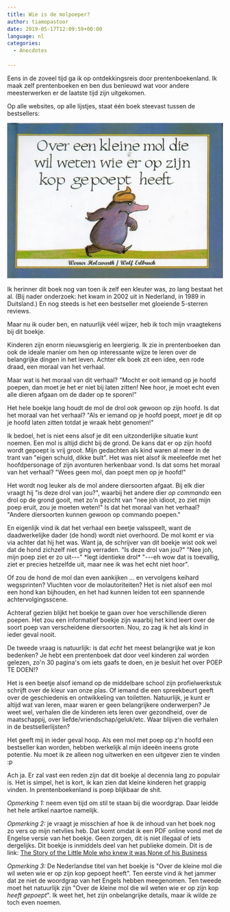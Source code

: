 ```yaml
---
title: Wie is de molpoeper?
author: tiamopastoor
date: 2019-05-17T12:09:59+00:00
language: nl
categories:
  - Anecdotes

---
```

Eens in de zoveel tijd ga ik op ontdekkingsreis door prentenboekenland. Ik maak zelf prentenboeken en ben dus benieuwd wat voor andere meesterwerken er de laatste tijd zijn uitgekomen. 

Op alle websites, op alle lijstjes, staat één boek steevast tussen de bestsellers:

![](molpoeper_boek.webp)

Ik herinner dit boek nog van toen ik zelf een kleuter was, zo lang bestaat het al. (Bij nader onderzoek: het kwam in 2002 uit in Nederland, in 1989 in Duitsland.) En nog steeds is het een bestseller met gloeiende 5-sterren reviews.

Maar nu ik ouder ben, en natuurlijk véél wijzer, heb ik toch mijn vraagtekens bij dit boekje.

Kinderen zijn enorm nieuwsgierig en leergierig. Ik zie in prentenboeken dan ook de ideale manier om hen op interessante wijze te leren over de belangrijke dingen in het leven. Achter elk boek zit een idee, een rode draad, een moraal van het verhaal.

Maar wat is het moraal van dit verhaal? "Mocht er ooit iemand op je hoofd poepen, dan moet je het er niet bij laten zitten! Nee hoor, je moet echt even alle dieren afgaan om de dader op te sporen!"

Het hele boekje lang houdt de mol de drol ook gewoon op zijn hoofd. Is dat het moraal van het verhaal? "Als er iemand op je hoofd poept, _moet_ je dit op je hoofd laten zitten totdat je wraak hebt genomen!"

Ik bedoel, het is niet eens alsof je dit een uitzonderlijke situatie kunt noemen. Een mol is altijd dicht bij de grond. De kans dat er op zijn hoofd wordt gepoept is vrij groot. Mijn gedachten als kind waren al meer in de trant van "eigen schuld, dikke bult". Het was niet alsof ik meeleefde met het hoofdpersonage of zijn avonturen herkenbaar vond. Is dat soms het moraal van het verhaal? "Wees geen mol, dan poept men op je hoofd!"


Het wordt nog leuker als de mol andere diersoorten afgaat. Bij elk dier vraagt hij "is deze drol van jou?", waarbij het andere dier _op_ _commando_ een drol op de grond gooit, met zo'n gezicht van "nee joh idioot, zo ziet mijn poep eruit, zou je moeten weten!" Is dat het moraal van het verhaal? "Andere diersoorten kunnen gewoon op commando poepen."

En eigenlijk vind ik dat het verhaal een beetje valsspeelt, want de daadwerkelijke dader (de hond) wordt niet overhoord. De mol komt er via via achter dat hij het was. Want ja, de schrijver van dit boekje wist ook wel dat de hond zichzelf niet ging verraden. "Is deze drol van jou?" "Nee joh, mijn poep ziet er zo uit---" \*legt identieke drol\* "---eh wow dat is toevallig, ziet er precies hetzelfde uit, maar nee ik was het echt niet hoor".

Of zou de hond de mol dan even aankijken ... en vervolgens keihard wegsprinten? Vluchten voor de molautoriteiten? Het is niet alsof een mol een hond kan bijhouden, en het had kunnen leiden tot een spannende achtervolgingsscene.

Achteraf gezien blijkt het boekje te gaan over hoe verschillende dieren poepen. Het zou een informatief boekje zijn waarbij het kind leert over de soort poep van verscheidene diersoorten. Nou, zo zag ik het als kind in ieder geval nooit.

De tweede vraag is natuurlijk: is dat _echt_ het meest belangrijke wat je kon bedenken? Je hebt een prentenboek dat door veel kinderen zal worden gelezen, zo'n 30 pagina's om iets gaafs te doen, en je besluit het over POEP TE DOEN!?

Het is een beetje alsof iemand op de middelbare school zijn profielwerkstuk schrijft over de kleur van onze plas. Of iemand die een spreekbeurt geeft over de geschiedenis en ontwikkeling van toiletten. Natuurlijk, je kunt er altijd wat van leren, maar waren er geen belangrijkere onderwerpen? Je weet wel, verhalen die de kinderen iets leren over gezondheid, over de maatschappij, over liefde/vriendschap/geluk/etc. Waar blijven die verhalen in de bestsellerlijsten?

Het geeft mij in ieder geval hoop. Als een mol met poep op z'n hoofd een bestseller kan worden, hebben werkelijk al mijn ideeën ineens grote potentie. Nu moet ik ze alleen nog uitwerken en een uitgever zien te vinden :p

Ach ja. Er zal vast een reden zijn dat dit boekje al decennia lang zo populair is. Het is simpel, het is kort, ik kan zien dat kleine kinderen het grappig vinden. In prentenboekenland is poep blijkbaar de shit.

_Opmerking 1:_ neem even tijd om stil te staan bij die woordgrap. Daar leidde het hele artikel naartoe namelijk.

_Opmerking 2:_ je vraagt je misschien af hoe ik de inhoud van het boek nog zo vers op mijn netvlies heb. Dat komt omdat ik een PDF online vond met de Engelse versie van het boekje. Geen zorgen, dit is niet illegaal of iets dergelijks. Dit boekje is inmiddels deel van het publieke domein. Dit is de link: [The Story of the Little Mole who knew it was None of his Business][1]

_Opmerking 3:_ De Nederlandse titel van het boekje is "Over de kleine mol die wil weten wie er op zijn kop gepoept heeft". Ten eerste vind ik het jammer dat ze niet de woordgrap van het Engels hebben meegenomen. Ten tweede moet het natuurlijk zijn "Over de kleine mol die wil weten wie er op zijn kop _heeft_ _gepoept_". Ik weet het, het zijn onbelangrijke details, maar ik wilde ze toch even noemen.

 

 

 [1]: https://ia801206.us.archive.org/13/items/TheStoryOfTheLittleMoleWhoKnewItWasNoneOfHisBusiness/WernerHolzwarth_WolfErlbruch-theStoryOfTheLittleMoleWhoKnewItWasNoneOfHisBusiness-pavilionChilderensBooks2001.pdf